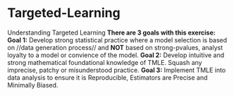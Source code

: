 # Targeted-Learning
Understanding Targeted Learning
**There are 3 goals with this exercise:**
  **Goal 1:** Develop strong statistical practice where a model selection is based on //data generation process// and **NOT** based on strong-pvalues, analyst loyalty to a model or convience of the model. 
 **Goal 2:** Develop intuitive and strong mathematical foundational knowledge of TMLE. Squash any imprecise, patchy or misunderstood practice. 
 **Goal 3:** Implement TMLE into data analysis to ensure it is Reproducible, Estimators are Precise and Minimally Biased.
